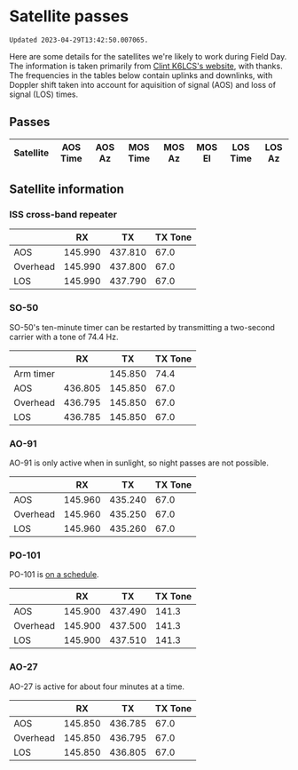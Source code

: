 # Satellite passes

```{note}
Updated 2023-04-29T13:42:50.007065.
```

Here are some details for the satellites we're likely to work during Field Day. The information is taken primarily from [Clint K6LCS's website](https://www.work-sat.com/), with thanks. The frequencies in the tables below contain uplinks and downlinks, with Doppler shift taken into account for aquisition of signal (AOS) and loss of signal (LOS) times.


## Passes

| Satellite   | AOS Time   | AOS Az   | MOS Time   | MOS Az   | MOS El   | LOS Time   | LOS Az   |
|-------------|------------|----------|------------|----------|----------|------------|----------|


## Satellite information


### ISS cross-band repeater

|  | RX | TX | TX Tone |
|---|---|---|---|
| AOS | 145.990 | 437.810 | 67.0 |
| Overhead | 145.990 | 437.800 | 67.0 |
| LOS | 145.990 | 437.790 | 67.0 |

### SO-50

SO-50's ten-minute timer can be restarted by transmitting a two-second carrier with a tone of 74.4 Hz.

|  | RX | TX | TX Tone |
|---|---|---|---|
| Arm timer |  | 145.850 | 74.4 |
| AOS | 436.805 | 145.850 | 67.0 |
| Overhead | 436.795 | 145.850 | 67.0 |
| LOS | 436.785 | 145.850 | 67.0 |

### AO-91

AO-91 is only active when in sunlight, so night passes are not possible.

|  | RX | TX | TX Tone |
|---|---|---|---|
| AOS | 145.960 | 435.240 | 67.0 |
| Overhead | 145.960 | 435.250 | 67.0 |
| LOS | 145.960 | 435.260 | 67.0 |

### PO-101

PO-101 is [on a schedule](https://twitter.com/Diwata2PH).

|  | RX | TX | TX Tone |
|---|---|---|---|
| AOS | 145.900 | 437.490 | 141.3 |
| Overhead | 145.900 | 437.500 | 141.3 |
| LOS | 145.900 | 437.510 | 141.3 |

### AO-27

AO-27 is active for about four minutes at a time.

|  | RX | TX | TX Tone |
|---|---|---|---|
| AOS | 145.850 | 436.785 | 67.0 |
| Overhead | 145.850 | 436.795 | 67.0 |
| LOS | 145.850 | 436.805 | 67.0 |
